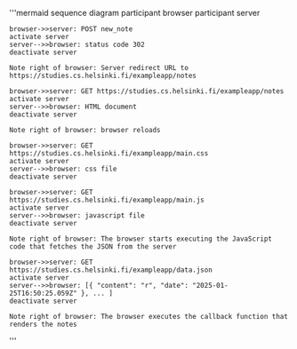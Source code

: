 '''mermaid
sequence diagram
    participant browser
    participant server

    browser->>server: POST new_note
    activate server
    server-->>browser: status code 302
    deactivate server

    Note right of browser: Server redirect URL to https://studies.cs.helsinki.fi/exampleapp/notes

    browser->>server: GET https://studies.cs.helsinki.fi/exampleapp/notes
    activate server
    server-->>browser: HTML document
    deactivate server

    Note right of browser: browser reloads

    browser->>server: GET https://studies.cs.helsinki.fi/exampleapp/main.css
    activate server
    server-->>browser: css file
    deactivate server

    browser->>server: GET https://studies.cs.helsinki.fi/exampleapp/main.js
    activate server
    server-->>browser: javascript file
    deactivate server

    Note right of browser: The browser starts executing the JavaScript code that fetches the JSON from the server

    browser->>server: GET https://studies.cs.helsinki.fi/exampleapp/data.json
    activate server
    server-->>browser: [{ "content": "r", "date": "2025-01-25T16:50:25.059Z" }, ... ]
    deactivate server

    Note right of browser: The browser executes the callback function that renders the notes
'''